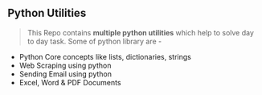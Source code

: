 ## Python Utilities

> This Repo contains **multiple python utilities** which help to solve day to day task. Some of python library are -

* Python Core concepts like lists, dictionaries, strings
* Web Scraping using python
* Sending Email using python
* Excel, Word & PDF Documents
